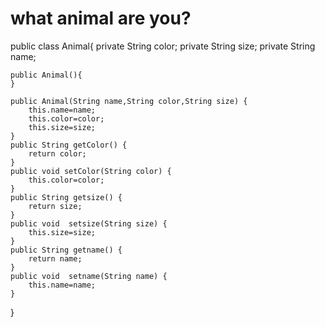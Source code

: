 # what animal are you?
public class Animal{
	private String color;
	private String size;
	private String name;
	
	public Animal(){
	}
	
	public Animal(String name,String color,String size) {
		this.name=name;
		this.color=color;
		this.size=size;
	}
	public String getColor() {
		return color;
	}
	public void setColor(String color) {
		this.color=color;
	}
	public String getsize() {
		return size;
	}
	public void  setsize(String size) {
		this.size=size;
	}
	public String getname() {
		return name;
	}
	public void  setname(String name) {
		this.name=name;
	}
}
